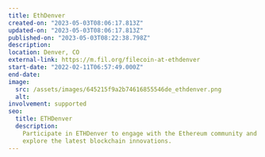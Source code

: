 ```yaml
---
title: EthDenver
created-on: "2023-05-03T08:06:17.813Z"
updated-on: "2023-05-03T08:06:17.813Z"
published-on: "2023-05-03T08:22:38.798Z"
description:
location: Denver, CO
external-link: https://m.fil.org/filecoin-at-ethdenver
start-date: "2022-02-11T06:57:49.000Z"
end-date:
image:
  src: /assets/images/645215f9a2b74616855546de_ethdenver.png
  alt:
involvement: supported
seo:
  title: ETHDenver
  description:
    Participate in ETHDenver to engage with the Ethereum community and
    explore the latest blockchain innovations.
---
```

